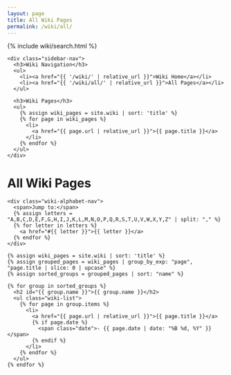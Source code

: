 ```yaml
---
layout: page
title: All Wiki Pages
permalink: /wiki/all/
---
```


<div class="wiki-container">
  <aside class="wiki-sidebar">
    {% include wiki/search.html %}
    
    <div class="sidebar-nav">
      <h3>Wiki Navigation</h3>
      <ul>
        <li><a href="{{ '/wiki/' | relative_url }}">Wiki Home</a></li>
        <li><a href="{{ '/wiki/all/' | relative_url }}">All Pages</a></li>
      </ul>
      
      <h3>Wiki Pages</h3>
      <ul>
        {% assign wiki_pages = site.wiki | sort: 'title' %}
        {% for page in wiki_pages %}
          <li>
            <a href="{{ page.url | relative_url }}">{{ page.title }}</a>
          </li>
        {% endfor %}
      </ul>
    </div>
  </aside>

  <main class="wiki-content">
    <h1>All Wiki Pages</h1>
    
    <div class="wiki-alphabet-nav">
      <span>Jump to:</span>
      {% assign letters = "A,B,C,D,E,F,G,H,I,J,K,L,M,N,O,P,Q,R,S,T,U,V,W,X,Y,Z" | split: "," %}
      {% for letter in letters %}
        <a href="#{{ letter }}">{{ letter }}</a>
      {% endfor %}
    </div>
    
    {% assign wiki_pages = site.wiki | sort: 'title' %}
    {% assign grouped_pages = wiki_pages | group_by_exp: "page", "page.title | slice: 0 | upcase" %}
    {% assign sorted_groups = grouped_pages | sort: "name" %}
    
    {% for group in sorted_groups %}
      <h2 id="{{ group.name }}">{{ group.name }}</h2>
      <ul class="wiki-list">
        {% for page in group.items %}
          <li>
            <a href="{{ page.url | relative_url }}">{{ page.title }}</a>
            {% if page.date %}
              <span class="date">- {{ page.date | date: "%B %d, %Y" }}</span>
            {% endif %}
          </li>
        {% endfor %}
      </ul>
    {% endfor %}
  </main>
</div>